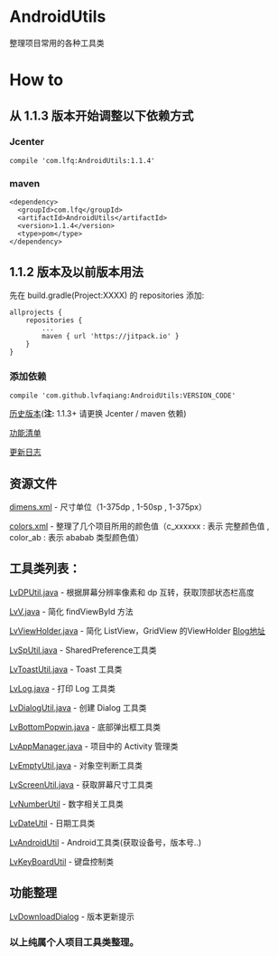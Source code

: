 # AndroidUtils
整理项目常用的各种工具类

# How to 
## 从 1.1.3 版本开始调整以下依赖方式
### Jcenter 
    compile 'com.lfq:AndroidUtils:1.1.4'
### maven
    <dependency>
      <groupId>com.lfq</groupId>
      <artifactId>AndroidUtils</artifactId>
      <version>1.1.4</version>
      <type>pom</type>
    </dependency>

    
## 1.1.2 版本及以前版本用法
先在 build.gradle(Project:XXXX) 的 repositories 添加:

    allprojects {
		repositories {
			...
			maven { url 'https://jitpack.io' }
		}
	}
### 添加依赖
	compile 'com.github.lvfaqiang:AndroidUtils:VERSION_CODE'
	
[历史版本](https://github.com/lvfaqiang/AndroidUtils/releases)(**注:** 1.1.3+ 请更换 Jcenter / maven 依赖)

[功能清单](https://github.com/lvfaqiang/AndroidUtils/wiki)

[更新日志](https://github.com/lvfaqiang/AndroidUtils/wiki/Log)

## 资源文件
[dimens.xml](https://github.com/lvfaqiang/AndroidUtils/blob/master/library/src/main/res/values/dimens.xml) - 尺寸单位（1-375dp , 1-50sp , 1-375px）

[colors.xml](https://github.com/lvfaqiang/AndroidUtils/blob/master/library/src/main/res/values/colors.xml) - 整理了几个项目所用的颜色值（c_xxxxxx : 表示 完整颜色值 , color_ab : 表示 ababab 类型颜色值）

## 工具类列表：

[LvDPUtil.java](https://github.com/lvfaqiang/AndroidUtils/blob/master/library/src/main/java/com/lvfq/library/utils/LvDPUtil.java) - 根据屏幕分辨率像素和 dp 互转，获取顶部状态栏高度

[LvV.java](https://github.com/lvfaqiang/AndroidUtils/blob/master/library/src/main/java/com/lvfq/library/utils/LvV.java) - 简化 findViewById 方法

[LvViewHolder.java](https://github.com/lvfaqiang/AndroidUtils/blob/master/library/src/main/java/com/lvfq/library/utils/LvViewHolder.java) - 简化 ListView，GridView 的ViewHolder [Blog地址](http://blog.csdn.net/lv_fq/article/details/51913515)

[LvSpUtil.java](https://github.com/lvfaqiang/AndroidUtils/blob/master/library/src/main/java/com/lvfq/library/utils/LvSpUtil.java) - SharedPreference工具类

[LvToastUtil.java](https://github.com/lvfaqiang/AndroidUtils/blob/master/library/src/main/java/com/lvfq/library/utils/LvToastUtil.java) - Toast 工具类

[LvLog.java](https://github.com/lvfaqiang/AndroidUtils/blob/master/library/src/main/java/com/lvfq/library/utils/LvLog.java) - 打印 Log 工具类

[LvDialogUtil.java](https://github.com/lvfaqiang/AndroidUtils/blob/master/library/src/main/java/com/lvfq/library/utils/LvDialogUtil.java) - 创建 Dialog 工具类

[LvBottomPopwin.java](https://github.com/lvfaqiang/AndroidUtils/blob/master/library/src/main/java/com/lvfq/library/utils/LvBottomPopwin.java) - 底部弹出框工具类

[LvAppManager.java](https://github.com/lvfaqiang/AndroidUtils/blob/master/library/src/main/java/com/lvfq/library/utils/LvAppManager.java) - 项目中的 Activity 管理类

[LvEmptyUtil.java](https://github.com/lvfaqiang/AndroidUtils/blob/master/library/src/main/java/com/lvfq/library/utils/LvEmptyUtil.java) - 对象空判断工具类

[LvScreenUtil.java](https://github.com/lvfaqiang/AndroidUtils/blob/master/library/src/main/java/com/lvfq/library/utils/LvScreenUtil.java) - 获取屏幕尺寸工具类

[LvNumberUtil](https://github.com/lvfaqiang/AndroidUtils/blob/master/library/src/main/java/com/lvfq/library/utils/LvNumberUtil.java) - 数字相关工具类

[LvDateUtil](https://github.com/lvfaqiang/AndroidUtils/blob/master/library/src/main/java/com/lvfq/library/utils/LvDateUtil.java) - 日期工具类

[LvAndroidUtil](https://github.com/lvfaqiang/AndroidUtils/blob/master/library/src/main/java/com/lvfq/library/utils/LvAndroidUtil.java) - Android工具类(获取设备号，版本号..)

[LvKeyBoardUtil](https://github.com/lvfaqiang/AndroidUtils/blob/master/library/src/main/java/com/lvfq/library/utils/LvKeyBoardUtil.java) - 键盘控制类

## 功能整理
[LvDownloadDialog](https://github.com/lvfaqiang/AndroidUtils/blob/master/library/src/main/java/com/lvfq/library/utils/LvDownloadDialog.java) - 版本更新提示
### 以上纯属个人项目工具类整理。
